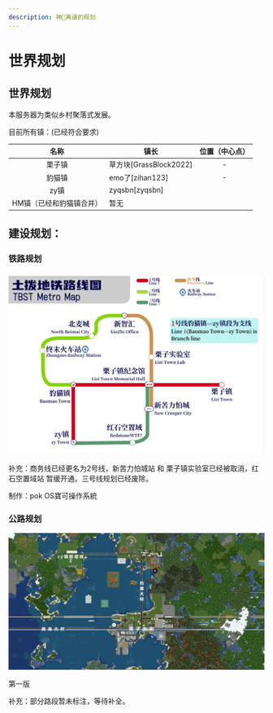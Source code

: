 ```yaml
---
description: 神🐎离谱的规划
---
```


# 世界规划

## 世界规划

本服务器为类似乡村聚落式发展。

目前所有镇：(已经符合要求)

<table><thead><tr><th align="center">名称</th><th>镇长</th><th data-hidden align="center">位置（中心点）</th></tr></thead><tbody><tr><td align="center">栗子镇</td><td>草方块[GrassBlock2022]</td><td align="center">-</td></tr><tr><td align="center">豹猫镇</td><td>emo了[zihan123]</td><td align="center">-</td></tr><tr><td align="center">zy镇</td><td>zyqsbn[zyqsbn]</td><td align="center"></td></tr><tr><td align="center">HM镇（已经和豹猫镇合并）</td><td>暂无</td><td align="center"></td></tr></tbody></table>

## **建设规划：**

### **铁路规划**

### ![](../../.gitbook/assets/TBST铁路规划图.png)

补充：商务线已经更名为2号线，新苦力怕城站 和 栗子镇实验室已经被取消，红石空置域站 暂缓开通。三号线规划已经废除。

制作：pok OS寶可操作系統

### 公路规划

![](<../../.gitbook/assets/image (3).png>)

第一版

补充：部分路段暂未标注，等待补全。
